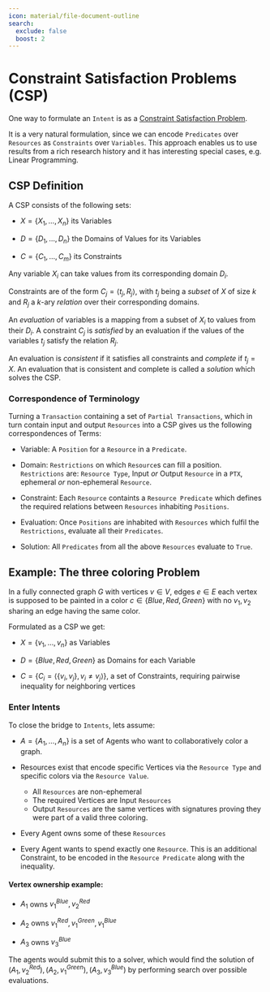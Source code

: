 ```yaml
---
icon: material/file-document-outline
search:
  exclude: false
  boost: 2
---
```


# Constraint Satisfaction Problems (CSP)

One way to formulate an `Intent` is as a [Constraint Satisfaction
Problem](https://en.wikipedia.org/wiki/Constraint_satisfaction_problem).

It is a very natural formulation, since we can encode `Predicates` over
`Resources` as `Constraints` over `Variables`. This approach enables us to use
results from a rich research history and it has interesting special cases, e.g.
Linear Programming.

## CSP Definition

A CSP consists of the following sets:

- $X = \{X_1, \ldots,X_n\}$ its Variables

- $D = \{D_1, \ldots, D_n\}$ the Domains of Values for its Variables

- $C = \{C_1, \ldots, C_m\}$ its Constraints

Any variable $X_i$ can take values from its corresponding domain $D_i$.

Constraints are of the form $C_j = \langle t_j, R_j \rangle$, with $t_j$ being a
*subset* of $X$ of size $k$ and $R_j$ a $k$-ary *relation* over their
corresponding domains.

An *evaluation* of variables is a mapping from a subset of $X_i$ to values from
their $D_i$. A constraint $C_j$ is *satisfied* by an evaluation if the values of
the variables $t_j$ satisfy the relation $R_j$.

An evaluation is *consistent* if it satisfies all constraints and *complete* if
$t_j = X$. An evaluation that is consistent and complete is called a *solution*
which solves the CSP.

### Correspondence of Terminology

Turning a `Transaction` containing a set of `Partial Transactions`, which in
turn contain input and output `Resources` into a CSP gives us the following
correspondences of Terms:

- Variable: A `Position` for a `Resource` in a `Predicate`.

- Domain: `Restrictions` on which `Resource`s can fill a position.
  `Restrictions` are: `Resource Type`, Input *or* Output `Resource` in a `PTX`,
  ephemeral *or* non-ephemeral `Resource`.

- Constraint: Each `Resource` containts a `Resource Predicate` which defines the
  required relations between `Resources` inhabiting `Positions`.

- Evaluation: Once `Positions` are inhabited with `Resources` which fulfil the
  `Restrictions`, evaluate all their `Predicates`.

- Solution: All `Predicates` from all the above `Resources` evaluate to `True`.

## Example: The three coloring Problem

In a fully connected graph $G$ with vertices $v \in V$, edges $e \in E$ each
vertex is supposed to be painted in a color  $c \in \{Blue, Red, Green\}$ with
no $v_1, v_2$ sharing an edge having the same color.

Formulated as a CSP we get:

- $X = \{v_1, \ldots, v_n\}$ as Variables

- $D = \{Blue, Red, Green\}$ as Domains for each Variable

- $C = \{C_i = \langle \{v_i, v_j\}, v_i \neq v_j \rangle \}$, a set of
  Constraints, requiring pairwise inequality for neighboring vertices

### Enter Intents

To close the bridge to `Intents`, lets assume:

- $A = \{A_1, \ldots, A_n \}$ is a set of Agents who want to collaboratively color a graph.

- Resources exist that encode specific Vertices via the `Resource Type` and
  specific colors via the `Resource Value`.

  - All `Resources` are non-ephemeral
  - The required Vertices are Input `Resources`
  - Output `Resources` are the same vertices with signatures proving they were
    part of a valid three coloring.

- Every Agent owns some of these `Resources`

- Every Agent wants to spend exactly one `Resource`. This is an additional
  Constraint, to be encoded in the `Resource Predicate` along with the
  inequality.

#### Vertex ownership example:

- $A_1$ owns $v_1^{Blue}, v_2^{Red}$

- $A_2$ owns $v_1^{Red}, v_1^{Green}, v_1^{Blue}$

- $A_3$ owns $v_3^{Blue}$

The agents would submit this to a solver, which would find the solution of
$(A_1, v_2^{Red}), (A_2, v_1^{Green}), (A_3, v_3^{Blue})$ by performing search
over possible evaluations.
